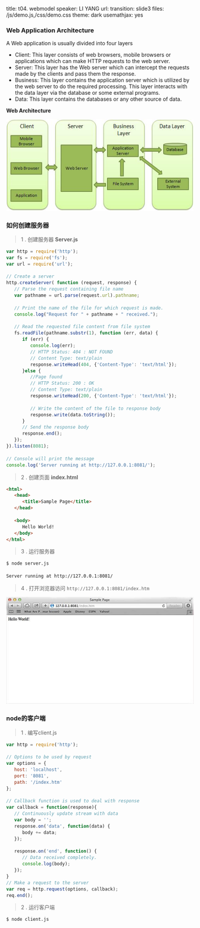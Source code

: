 title: t04. webmodel
speaker: LI YANG
url: 
transition: slide3
files: /js/demo.js,/css/demo.css
theme: dark
usemathjax: yes


### Web Application Architecture
A Web application is usually divided into four layers

- Client: This layer consists of web browsers, mobile browsers or applications which can make HTTP requests to the web server.
- Server: This layer has the Web server which can intercept the requests made by the clients and pass them the response.
- Business:  This layer contains the application server which is utilized by the web server to do the required processing. This layer interacts with the data layer via the database or some external programs.
- Data: This layer contains the databases or any other source of data.

**Web Architecture**

![](img/t04/01.jpg)

### 如何创建服务器
> 1 . 创建服务器 **Server.js**

```js
var http = require('http');
var fs = require('fs');
var url = require('url');

// Create a server
http.createServer( function (request, response) {  
   // Parse the request containing file name
   var pathname = url.parse(request.url).pathname;
   
   // Print the name of the file for which request is made.
   console.log("Request for " + pathname + " received.");
   
   // Read the requested file content from file system
   fs.readFile(pathname.substr(1), function (err, data) {
      if (err) {
         console.log(err);
         // HTTP Status: 404 : NOT FOUND
         // Content Type: text/plain
         response.writeHead(404, {'Content-Type': 'text/html'});
      }else {   
         //Page found     
         // HTTP Status: 200 : OK
         // Content Type: text/plain
         response.writeHead(200, {'Content-Type': 'text/html'});    
         
         // Write the content of the file to response body
         response.write(data.toString());       
      }
      // Send the response body 
      response.end();
   });   
}).listen(8081);

// Console will print the message
console.log('Server running at http://127.0.0.1:8081/');
```


> 2 . 创建页面 **index.html**

```html
<html>
   <head>
      <title>Sample Page</title>
   </head>
   
   <body>
      Hello World!
   </body>
</html>
```

> 3 . 运行服务器 

```bash
$ node server.js

Server running at http://127.0.0.1:8081/
```

> 4 . 打开浏览器访问 `http://127.0.0.1:8081/index.htm`

![](img/t04/02.jpg)


### node的客户端
> 1 . 编写client.js

```js
var http = require('http');

// Options to be used by request 
var options = {
   host: 'localhost',
   port: '8081',
   path: '/index.htm'  
};

// Callback function is used to deal with response
var callback = function(response){
   // Continuously update stream with data
   var body = '';
   response.on('data', function(data) {
      body += data;
   });
   
   response.on('end', function() {
      // Data received completely.
      console.log(body);
   });
}
// Make a request to the server
var req = http.request(options, callback);
req.end();
```

> 2 . 运行客户端  

```bash
$ node client.js
```
